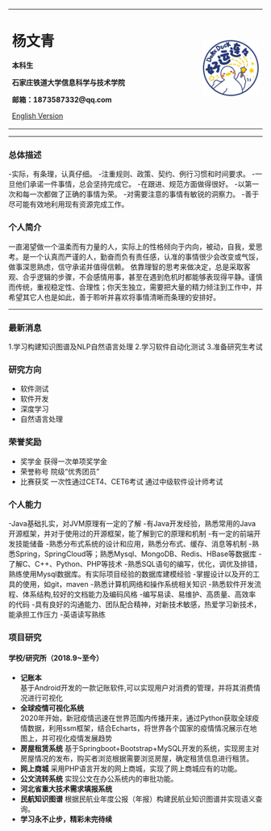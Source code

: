 <div>
<table border="0">
  <tr>
    <td width="75%">
      <h1>杨文青</h1>
      <p><b>本科生</b></p>
      <p><b>石家庄铁道大学信息科学与技术学院</b></p>
      <p><b>邮箱：1873587332@qq.com</b></p>
      <p><a href="/index-en.html">English Version</a></p>
    </td>
    <td width="25%">
      <img src="/证件照.jpg" width="100%">
    </td>
  </tr>
</table>
</div>

---


### 总体描述
-实际，有条理，认真仔细。
-注重规则、政策、契约、例行习惯和时间要求。
-一旦他们承诺一件事情，总会坚持完成它。
-在跟进、规范方面做得很好。
-以第一次和每一次都做了正确的事情为荣。
-对需要注意的事情有敏锐的洞察力。
-善于尽可能有效地利用现有资源完成工作。


### 个人简介

一直渴望做一个温柔而有力量的人，实际上的性格倾向于内向，被动，自我，爱思考。是一个认真而严谨的人，勤奋而负有责任感，认准的事情很少会改变或气馁，做事深思熟虑，信守承诺并值得信赖。
依靠理智的思考来做决定，总是采取客观、合乎逻辑的步骤，不会感情用事，甚至在遇到危机时都能够表现得平静。谨慎而传统，重视稳定性、合理性；你天生独立，需要把大量的精力倾注到工作中，并希望其它人也是如此，善于聆听并喜欢将事情清晰而条理的安排好。

---

### 最新消息
1.学习构建知识图谱及NLP自然语言处理
2.学习软件自动化测试
3.准备研究生考试


### 研究方向
- 软件测试
- 软件开发
- 深度学习
- 自然语言处理

### 荣誉奖励
- 奖学金
获得一次单项奖学金
- 荣誉称号
院级“优秀团员”
- 比赛获奖
一次性通过CET4、CET6考试
通过中级软件设计师考试


### 个人能力
-Java基础扎实，对JVM原理有一定的了解
-有Java开发经验，熟悉常用的Java开源框架，并对于使用过的开源框架，能了解到它的原理和机制
-有一定的前端开发技能储备
-熟悉分布式系统的设计和应用，熟悉分布式、缓存、消息等机制
-熟悉Spring，SpringCloud等；熟悉Mysql、MongoDB、Redis、HBase等数据库
-了解C、C++、Python、PHP等技术
-熟悉SQL语句的编写，优化，调优及排错，熟练使用Mysql数据库。有实际项目经验的数据库建模经验
-掌握设计以及开的工具的使用，如git，maven
-熟悉计算机网络和操作系统相关知识
-熟悉软件开发流程、体系结构,较好的文档能力及编码风格
-编写易读、易维护、高质量、高效率的代码
-具有良好的沟通能力、团队配合精神，对新技术敏感，热爱学习新技术，能承担工作压力
-英语读写熟练


### 项目研究
#### 学校/研究所（2018.9~至今）
- **记账本**  
基于Android开发的一款记账软件,可以实现用户对消费的管理，并将其消费情况进行可视化
- **全球疫情可视化系统**  
2020年开始，新冠疫情迅速在世界范围内传播开来，通过Python获取全球疫情数据，利用ssm框架，结合Echarts，将世界各个国家的疫情情况展示在地图上，并可视化疫情发展趋势
- **房屋租赁系统**
基于Springboot+Bootstrap+MySQL开发的系统，实现房主对房屋情况的发布，购买者浏览根据需要浏览房屋，确定租赁信息进行租赁。
- **网上商城**
采用PHP语言开发的网上商城，实现了网上商城应有的功能。
- **公文流转系统**
实现公文在办公系统内的审批功能。
- **河北省重大技术需求填报系统**
- **民航知识图谱**
根据民航业年度公报（年报）构建民航业知识图谱并实现语义查询。
- **学习永不止步，精彩未完待续**




  



